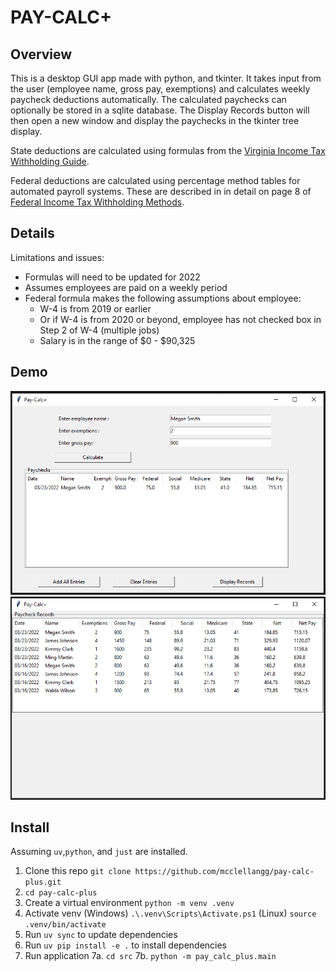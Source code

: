 # PAY-CALC+

## Overview

This is a desktop GUI app made with python, and tkinter. It takes input from the user (employee name, gross pay, exemptions)
and calculates weekly paycheck deductions automatically. The calculated paychecks can optionally be stored in a sqlite database.
The Display Records button will then open a new window and display the paychecks in the tkinter tree display.

State deductions are calculated using formulas from the [Virginia Income Tax Withholding Guide](https://www.tax.virginia.gov/sites/default/files/inline-files/Employer%20Withholding%20Instructions.pdf).

Federal deductions are calculated using percentage method tables for automated payroll systems. These are described in
in detail on page 8 of [Federal Income Tax Withholding Methods](https://www.irs.gov/pub/irs-pdf/p15t.pdf).

## Details

Limitations and issues:
- Formulas will need to be updated for 2022
- Assumes employees are paid on a weekly period
- Federal formula makes the following assumptions about employee:
  - W-4 is from 2019 or earlier
  - Or if W-4 is from 2020 or beyond, employee has not checked box in Step 2 of W-4 (multiple jobs)
  - Salary is in the range of $0 - $90,325

## Demo
![main-screen-pic](https://raw.githubusercontent.com/mcclellangg/pay-calc-plus/dev/images/calc.png)
![records-screen-pic](https://raw.githubusercontent.com/mcclellangg/pay-calc-plus/dev/images/records.png)

## Install
Assuming `uv`,`python`, and `just` are installed.

1. Clone this repo `git clone https://github.com/mcclellangg/pay-calc-plus.git`
2. `cd pay-calc-plus`
3. Create a virtual environment `python -m venv .venv`
4. Activate venv (Windows) `.\.venv\Scripts\Activate.ps1` (Linux) `source .venv/bin/activate`
5. Run `uv sync` to update dependencies
6. Run `uv pip install -e .` to install dependencies
7. Run application
7a. `cd src`
7b. `python -m pay_calc_plus.main`
